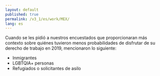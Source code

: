 ```yaml
---
layout: default
published: true
permalink: /v3_1/es/work/MEX/
lang: es
---
```


Cuando se les pidió a nuestros encuestados que proporcionaran más contexto sobre quiénes tuvieron menos probabilidades de disfrutar de su derecho de trabajo en 2019, mencionaron lo siguiente:
-	Inmigrantes
-	LGBTQIA+ personas
-	Refugiados o solicitantes de asilo
